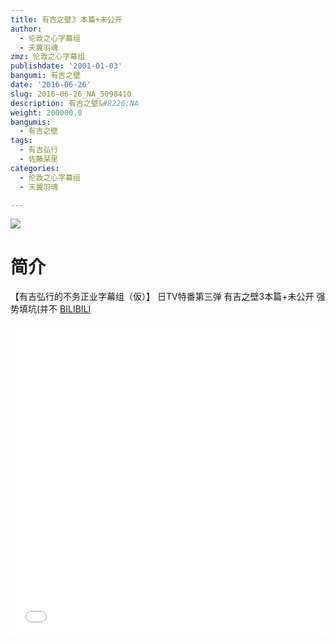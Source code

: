 ```yaml
---
title: 有吉之壁3 本篇+未公开
author:
  - 伦敦之心字幕组
  - 天翼羽魂
zmz: 伦敦之心字幕组
publishdate: '2001-01-03'
bangumi: 有吉之壁
date: '2016-06-26'
slug: 2016-06-26_NA_5098410
description: 有吉之壁&#8226;NA
weight: 200000.0
bangumis:
  - 有吉之壁
tags:
  - 有吉弘行
  - 佐藤栞里
categories:
  - 伦敦之心字幕组
  - 天翼羽魂

---
```

![](https://i.imgur.com/EVuPHwx.png)
# 简介  
【有吉弘行的不务正业字幕组（仮）】 日TV特番第三弹 有吉之壁3本篇+未公开
强势填坑(并不
  [BILIBILI](https://www.bilibili.com/video/av5098410/)

  <iframe src="//www.bilibili.com/html/html5player.html?cid=8282091&aid=5098410" width="100%" height="500" frameborder="0" allowfullscreen="allowfullscreen"></iframe>
